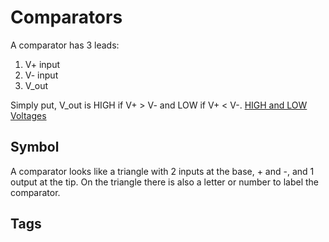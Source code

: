 # Comparators 

A comparator has 3 leads:  
1. V+ input
2. V- input 
3. V\_out

Simply put, V\_out is HIGH if V+ > V- and LOW if V+ < V-. [HIGH and LOW Voltages](../202305121857)

## Symbol
A comparator looks like a triangle with 2 inputs at the base, + and -, and 1 output at the tip. On the triangle there is also a letter or number to label the comparator.   

## Tags
